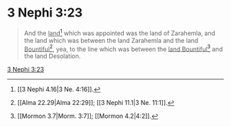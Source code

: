 # 3 Nephi 3:23

> And the <u>land</u>[^a] which was appointed was the land of Zarahemla, and the land which was between the land Zarahemla and the land <u>Bountiful</u>[^b], yea, to the line which was between the <u>land Bountiful</u>[^c] and the land Desolation.

[3 Nephi 3:23](https://www.churchofjesuschrist.org/study/scriptures/bofm/3-ne/3?lang=eng&id=p23#p23)


[^a]: [[3 Nephi 4.16|3 Ne. 4:16]].  
[^b]: [[Alma 22.29|Alma 22:29]]; [[3 Nephi 11.1|3 Ne. 11:1]].  
[^c]: [[Mormon 3.7|Morm. 3:7]]; [[Mormon 4.2|4:2]].  
